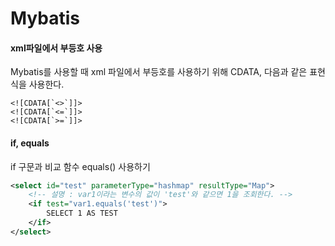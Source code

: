 # Mybatis

#### xml파일에서 부등호 사용
Mybatis를 사용할 때 xml 파일에서 부등호를 사용하기 위해 CDATA, 다음과 같은 표현식을 사용한다.

```
<![CDATA[`<>`]]>
<![CDATA[`<=`]]>
<![CDATA[`>=`]]>
```

#### if, equals
if 구문과 비교 함수 equals() 사용하기
```xml
<select id="test" parameterType="hashmap" resultType="Map">
    <!-- 설명 : var1이라는 변수의 값이 'test'와 같으면 1을 조회한다. -->
    <if test="var1.equals('test')">
        SELECT 1 AS TEST
    </if>
</select>
```
